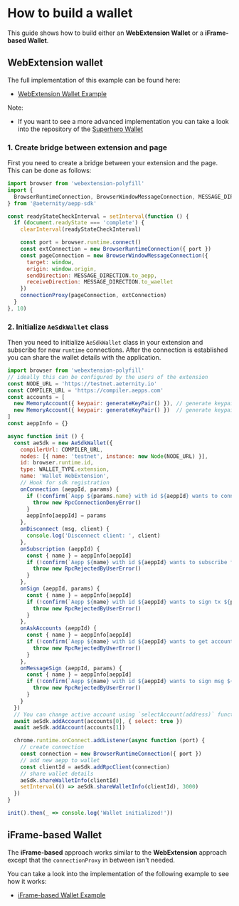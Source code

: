 # How to build a wallet

This guide shows how to build either an **WebExtension Wallet** or a **iFrame-based Wallet**.

## WebExtension wallet
The full implementation of this example can be found here:

- [WebExtension Wallet Example](https://github.com/aeternity/aepp-sdk-js/tree/master/examples/browser/wallet-web-extension)


Note:

- If you want to see a more advanced implementation you can take a look into the repository of the [Superhero Wallet](https://github.com/aeternity/superhero-wallet)

### 1. Create bridge between extension and page
First you need to create a bridge between your extension and the page. This can be done as follows:

```js
import browser from 'webextension-polyfill'
import {
  BrowserRuntimeConnection, BrowserWindowMessageConnection, MESSAGE_DIRECTION, connectionProxy
} from '@aeternity/aepp-sdk'

const readyStateCheckInterval = setInterval(function () {
  if (document.readyState === 'complete') {
    clearInterval(readyStateCheckInterval)

    const port = browser.runtime.connect()
    const extConnection = new BrowserRuntimeConnection({ port })
    const pageConnection = new BrowserWindowMessageConnection({
      target: window,
      origin: window.origin,
      sendDirection: MESSAGE_DIRECTION.to_aepp,
      receiveDirection: MESSAGE_DIRECTION.to_waellet
    })
    connectionProxy(pageConnection, extConnection)
  }
}, 10)
```

### 2. Initialize `AeSdkWallet` class
Then you need to initialize `AeSdkWallet` class in your extension and subscribe for new `runtime` connections.
After the connection is established you can share the wallet details with the application.

```js
import browser from 'webextension-polyfill'
// ideally this can be configured by the users of the extension
const NODE_URL = 'https://testnet.aeternity.io'
const COMPILER_URL = 'https://compiler.aepps.com'
const accounts = [
  new MemoryAccount({ keypair: generateKeyPair() }), // generate keypair for account1
  new MemoryAccount({ keypair: generateKeyPair() })  // generate keypair for account2
]
const aeppInfo = {}

async function init () {
  const aeSdk = new AeSdkWallet({
    compilerUrl: COMPILER_URL,
    nodes: [{ name: 'testnet', instance: new Node(NODE_URL) }],
    id: browser.runtime.id,
    type: WALLET_TYPE.extension,
    name: 'Wallet WebExtension',
    // Hook for sdk registration
    onConnection (aeppId, params) {
      if (!confirm(`Aepp ${params.name} with id ${aeppId} wants to connect`)) {
        throw new RpcConnectionDenyError()
      }
      aeppInfo[aeppId] = params
    },
    onDisconnect (msg, client) {
      console.log('Disconnect client: ', client)
    },
    onSubscription (aeppId) {
      const { name } = aeppInfo[aeppId]
      if (!confirm(`Aepp ${name} with id ${aeppId} wants to subscribe for accounts`)) {
        throw new RpcRejectedByUserError()
      }
    },
    onSign (aeppId, params) {
      const { name } = aeppInfo[aeppId]
      if (!confirm(`Aepp ${name} with id ${aeppId} wants to sign tx ${params.tx}`)) {
        throw new RpcRejectedByUserError()
      }
    },
    onAskAccounts (aeppId) {
      const { name } = aeppInfo[aeppId]
      if (!confirm(`Aepp ${name} with id ${aeppId} wants to get accounts`)) {
        throw new RpcRejectedByUserError()
      }
    },
    onMessageSign (aeppId, params) {
      const { name } = aeppInfo[aeppId]
      if (!confirm(`Aepp ${name} with id ${aeppId} wants to sign msg ${params.message}`)) {
        throw new RpcRejectedByUserError()
      }
    }
  })
  // You can change active account using `selectAccount(address)` function
  await aeSdk.addAccount(accounts[0], { select: true })
  await aeSdk.addAccount(accounts[1])

  chrome.runtime.onConnect.addListener(async function (port) {
    // create connection
    const connection = new BrowserRuntimeConnection({ port })
    // add new aepp to wallet
    const clientId = aeSdk.addRpcClient(connection)
    // share wallet details
    aeSdk.shareWalletInfo(clientId)
    setInterval(() => aeSdk.shareWalletInfo(clientId), 3000)
  })
}

init().then(_ => console.log('Wallet initialized!'))
```

## iFrame-based Wallet
The **iFrame-based** approach works similar to the **WebExtension** approach except that the `connectionProxy` in between isn't needed.

You can take a look into the implementation of the following example to see how it works:

- [iFrame-based Wallet Example](https://github.com/aeternity/aepp-sdk-js/tree/master/examples/browser/wallet-iframe)
